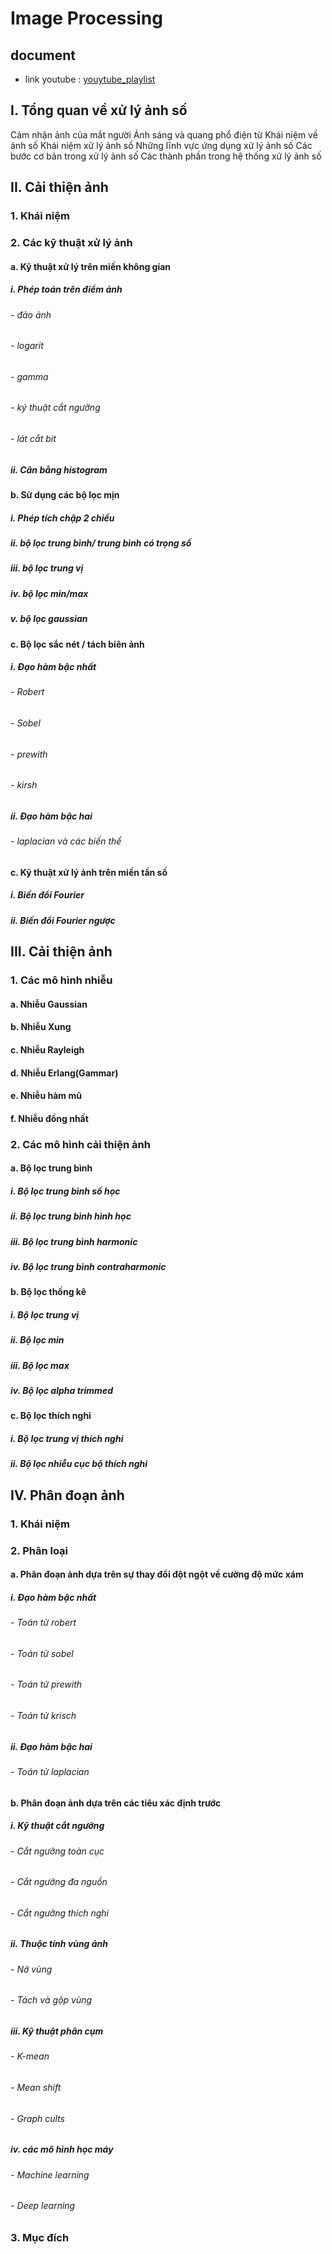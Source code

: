 # Image Processing
## document
- link youtube : [youytube_playlist](https://youtube.com/playlist?list=PLANUYCovX5nq28GO9el_fny-MSQ0Y_aaV&si=R4Xf8VXihMrm00Vn)
## I. Tổng quan về xử lý ảnh số

Cảm nhận ảnh của mắt người
Ánh sáng và quang phổ điện từ
Khái niệm về ảnh số 
Khái niệm xử lý ảnh số
Những lĩnh vực ứng dụng xử lý ảnh số
Các bước cơ bản trong xử lý ảnh số
Các thành phần trong hệ thống xử lý ảnh số

## II. Cải thiện ảnh
### 1. Khái niệm
### 2. Các kỹ thuật xử lý ảnh
#### a. Kỹ thuật xử lý trên miền không gian 
##### i. Phép toán trên điểm ảnh
###### - đảo ảnh

###### - logarit

###### - gamma

###### - ký thuật cắt ngưỡng

###### - lát cắt bit 

##### ii. Cân bằng histogram

#### b. Sử dụng các bộ lọc mịn
##### i. Phép tích chập 2 chiều
##### ii. bộ lọc trung bình/ trung bình có trọng số
##### iii. bộ lọc trung vị
##### iv. bộ lọc min/max
##### v. bộ lọc gaussian
#### c. Bộ lọc sắc nét / tách biên ảnh
##### i. Đạo hàm bậc nhất
###### - Robert 
###### - Sobel
###### - prewith
###### - kirsh
##### ii. Đạo hàm bậc hai
###### - laplacian và các biến thể
#### c. Kỹ thuật xử lý ảnh trên miền tần số
##### i. Biến đổi Fourier
##### ii. Biến đổi Fourier ngược

## III. Cải thiện ảnh
### 1. Các mô hình nhiễu
#### a. Nhiễu Gaussian
#### b. Nhiễu Xung
#### c. Nhiễu Rayleigh
#### d. Nhiễu Erlang(Gammar)
#### e. Nhiễu hàm mũ
#### f. Nhiễu đồng nhất
### 2. Các mô hình cải thiện ảnh
#### a. Bộ lọc trung bình
##### i. Bộ lọc trung bình số học
##### ii. Bộ lọc trung bình hình học
##### iii. Bộ lọc trung bình harmonic
##### iv. Bộ lọc trung bình contraharmonic

#### b. Bộ lọc thống kê
##### i. Bộ lọc trung vị
##### ii. Bộ lọc min
##### iii. Bộ lọc max
##### iv. Bộ lọc alpha trimmed

#### c. Bộ lọc thích nghi
##### i. Bộ lọc trung vị thích nghi
##### ii. Bộ lọc nhiễu cục bộ thích nghi
## IV. Phân đoạn ảnh 
### 1. Khái niệm
### 2. Phân loại
#### a. Phân đoạn ảnh dựa trên sự thay đổi đột ngột về cường độ mức xám
##### i. Đạo hàm bậc nhất
###### - Toán tử robert
###### - Toán tử sobel
###### - Toán tử prewith
###### - Toán tử krisch
##### ii. Đạo hàm bậc hai
###### - Toán tử laplacian
#### b. Phân đoạn ảnh dựa trên các tiêu xác định trước
##### i. Kỹ thuật cắt ngưỡng 
###### - Cắt ngưỡng toàn cục
###### - Cắt ngưỡng đa nguồn
###### - Cắt ngưỡng thích nghi
##### ii. Thuộc tính vùng ảnh
###### - Nở vùng
###### - Tách và gộp vùng
##### iii. Kỹ thuật phân cụm
###### - K-mean
###### - Mean shift
###### - Graph cults
##### iv. các mô hình học máy
###### - Machine learning
###### - Deep learning
### 3. Mục đích






